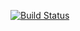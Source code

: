 [![Build Status](https://travis-ci.org/16150040/5_laba.svg?branch=master)](https://travis-ci.org/16150040/5_laba)
